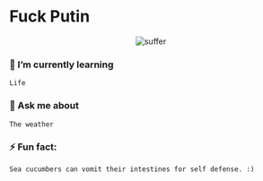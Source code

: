 # Fuck Putin

<center>
  
![suffer](https://c.tenor.com/WyCGfaqlRzcAAAAC/suffer-now-suffer.gif)
  
</center>
  
### 🌱 I’m currently learning
```
Life
```


### 💬 Ask me about
```
The weather
```


### ⚡ Fun fact:
```
Sea cucumbers can vomit their intestines for self defense. :)
```
